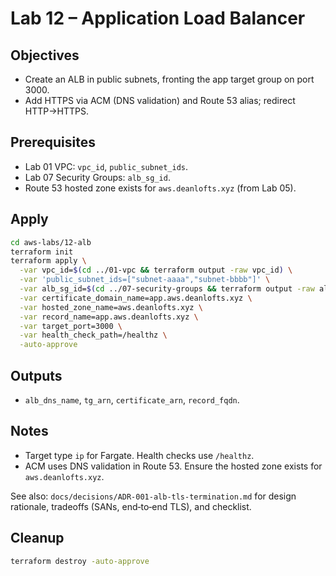 # Lab 12 – Application Load Balancer

## Objectives

- Create an ALB in public subnets, fronting the app target group on port 3000.
- Add HTTPS via ACM (DNS validation) and Route 53 alias; redirect HTTP→HTTPS.

## Prerequisites

- Lab 01 VPC: `vpc_id`, `public_subnet_ids`.
- Lab 07 Security Groups: `alb_sg_id`.
- Route 53 hosted zone exists for `aws.deanlofts.xyz` (from Lab 05).

## Apply

```bash
cd aws-labs/12-alb
terraform init
terraform apply \
  -var vpc_id=$(cd ../01-vpc && terraform output -raw vpc_id) \
  -var 'public_subnet_ids=["subnet-aaaa","subnet-bbbb"]' \
  -var alb_sg_id=$(cd ../07-security-groups && terraform output -raw alb_sg_id) \
  -var certificate_domain_name=app.aws.deanlofts.xyz \
  -var hosted_zone_name=aws.deanlofts.xyz \
  -var record_name=app.aws.deanlofts.xyz \
  -var target_port=3000 \
  -var health_check_path=/healthz \
  -auto-approve
```

## Outputs

- `alb_dns_name`, `tg_arn`, `certificate_arn`, `record_fqdn`.

## Notes

- Target type `ip` for Fargate. Health checks use `/healthz`.
- ACM uses DNS validation in Route 53. Ensure the hosted zone exists for `aws.deanlofts.xyz`.

See also: `docs/decisions/ADR-001-alb-tls-termination.md` for design rationale, tradeoffs (SANs, end‑to‑end TLS), and checklist.

## Cleanup

```bash
terraform destroy -auto-approve
```
